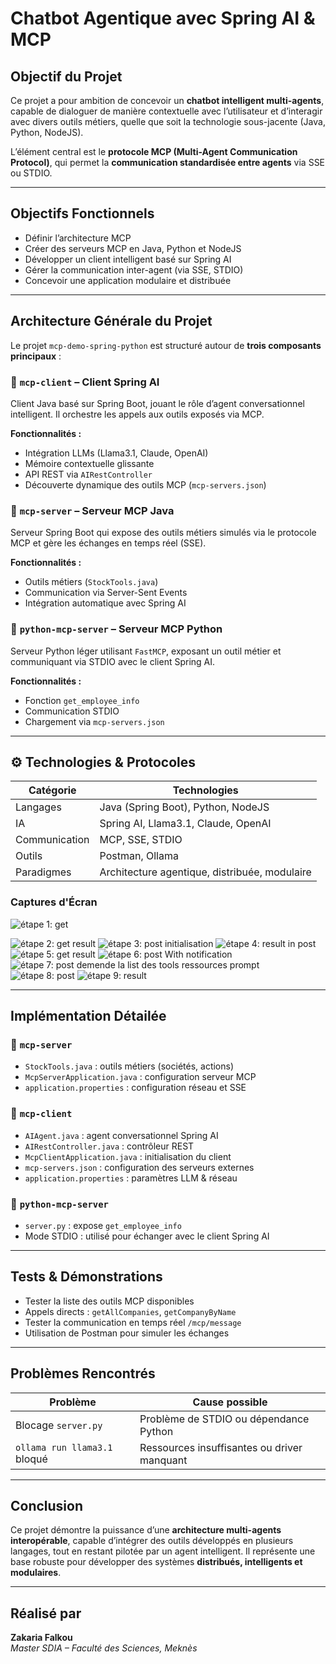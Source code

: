 #  Chatbot Agentique avec Spring AI & MCP

##  Objectif du Projet

Ce projet a pour ambition de concevoir un **chatbot intelligent multi-agents**, capable de dialoguer de manière contextuelle avec l’utilisateur et d’interagir avec divers outils métiers, quelle que soit la technologie sous-jacente (Java, Python, NodeJS).

L’élément central est le **protocole MCP (Multi-Agent Communication Protocol)**, qui permet la **communication standardisée entre agents** via SSE ou STDIO.

---

##  Objectifs Fonctionnels

- Définir l’architecture MCP
- Créer des serveurs MCP en Java, Python et NodeJS
- Développer un client intelligent basé sur Spring AI
- Gérer la communication inter-agent (via SSE, STDIO)
- Concevoir une application modulaire et distribuée

---

##  Architecture Générale du Projet

Le projet `mcp-demo-spring-python` est structuré autour de **trois composants principaux** :

### 🔹 `mcp-client` – Client Spring AI

Client Java basé sur Spring Boot, jouant le rôle d’agent conversationnel intelligent. Il orchestre les appels aux outils exposés via MCP.

**Fonctionnalités :**
- Intégration LLMs (Llama3.1, Claude, OpenAI)
- Mémoire contextuelle glissante
- API REST via `AIRestController`
- Découverte dynamique des outils MCP (`mcp-servers.json`)

### 🔹 `mcp-server` – Serveur MCP Java

Serveur Spring Boot qui expose des outils métiers simulés via le protocole MCP et gère les échanges en temps réel (SSE).

**Fonctionnalités :**
- Outils métiers (`StockTools.java`)
- Communication via Server-Sent Events
- Intégration automatique avec Spring AI

### 🔹 `python-mcp-server` – Serveur MCP Python

Serveur Python léger utilisant `FastMCP`, exposant un outil métier et communiquant via STDIO avec le client Spring AI.

**Fonctionnalités :**
- Fonction `get_employee_info`
- Communication STDIO
- Chargement via `mcp-servers.json`

---
## ⚙️ Technologies & Protocoles

| Catégorie      | Technologies                                 |
|----------------|----------------------------------------------|
| Langages       | Java (Spring Boot), Python, NodeJS           |
| IA             | Spring AI, Llama3.1, Claude, OpenAI          |
| Communication  | MCP, SSE, STDIO                              |
| Outils         | Postman, Ollama                              |
| Paradigmes     | Architecture agentique, distribuée, modulaire|

###  Captures d'Écran

![étape 1: get](image/1get.png)

![étape 2: get result](image/2_get_result.png)
![étape 3: post initialisation](image/3_post_initialisation.png)
![étape 4: result in post](image/4_result_in_post.png)
![étape 5: get result](image/5_get_result.png)
![étape 6: post With notification](image/6_post_With_notif.png)
![étape 7: post demende la list des tools ressources prompt](image/7_post_demende_la_list_des_tools_ressources_prompt.png)
![étape 8: post](image/8_post.png)
![étape 9: result](image/8_result.png)

---

##  Implémentation Détailée

### 📁 `mcp-server`
- `StockTools.java` : outils métiers (sociétés, actions)
- `McpServerApplication.java` : configuration serveur MCP
- `application.properties` : configuration réseau et SSE

### 📁 `mcp-client`
- `AIAgent.java` : agent conversationnel Spring AI
- `AIRestController.java` : contrôleur REST
- `McpClientApplication.java` : initialisation du client
- `mcp-servers.json` : configuration des serveurs externes
- `application.properties` : paramètres LLM & réseau

### 📁 `python-mcp-server`
- `server.py` : expose `get_employee_info`
- Mode STDIO : utilisé pour échanger avec le client Spring AI

---

##  Tests & Démonstrations

- Tester la liste des outils MCP disponibles
- Appels directs : `getAllCompanies`, `getCompanyByName`
- Tester la communication en temps réel `/mcp/message`
- Utilisation de Postman pour simuler les échanges

---

##  Problèmes Rencontrés

| Problème                           | Cause possible                          |
|-----------------------------------|------------------------------------------|
| Blocage `server.py`               | Problème de STDIO ou dépendance Python   |
| `ollama run llama3.1` bloqué      | Ressources insuffisantes ou driver manquant |

---

##  Conclusion

Ce projet démontre la puissance d’une **architecture multi-agents interopérable**, capable d’intégrer des outils développés en plusieurs langages, tout en restant pilotée par un agent intelligent. Il représente une base robuste pour développer des systèmes **distribués, intelligents et modulaires**.

---

##  Réalisé par

**Zakaria Falkou**  
_Master SDIA – Faculté des Sciences, Meknès_




